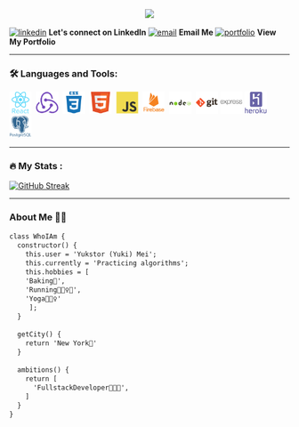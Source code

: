 <div id="header" align="center">
<img src="https://img.icons8.com/doodle/150/000000/hello--v1.png"/>
</div>

[![linkedin](https://img.icons8.com/clouds/60/000000/linkedin.png)][1] **Let's connect on LinkedIn**
[![email](https://img.icons8.com/clouds/60/000000/new-post.png)][2] **Email Me**
[![portfolio](https://img.icons8.com/clouds/60/000000/domain.png)][3] **View My Portfolio**

---
### :hammer_and_wrench: Languages and Tools:
<div>
  <img src="https://github.com/devicons/devicon/blob/master/icons/react/react-original-wordmark.svg" title="React" alt="React" width="40" height="40"/>&nbsp;
  <img src="https://github.com/devicons/devicon/blob/master/icons/redux/redux-original.svg" title="Redux" alt="Redux " width="40" height="40"/>&nbsp;
  <img src="https://github.com/devicons/devicon/blob/master/icons/css3/css3-plain-wordmark.svg"  title="CSS3" alt="CSS" width="40" height="40"/>&nbsp;
  <img src="https://github.com/devicons/devicon/blob/master/icons/html5/html5-original.svg" title="HTML5" alt="HTML" width="40" height="40"/>&nbsp;
  <img src="https://github.com/devicons/devicon/blob/master/icons/javascript/javascript-original.svg" title="JavaScript" alt="JavaScript" width="40" height="40"/>&nbsp;
  <img src="https://github.com/devicons/devicon/blob/master/icons/firebase/firebase-plain-wordmark.svg" title="Firebase" alt="Firebase" width="40" height="40"/>&nbsp;
  <img src="https://github.com/devicons/devicon/blob/master/icons/nodejs/nodejs-original-wordmark.svg" title="NodeJS" alt="NodeJS" width="40" height="40"/>&nbsp;
  <img src="https://github.com/devicons/devicon/blob/master/icons/git/git-original-wordmark.svg" title="Git" **alt="Git" width="40" height="40"/>
<img src="https://github.com/devicons/devicon/blob/master/icons/express/express-original-wordmark.svg" title="Express" **alt="Express" width="40" height="40"/>
<img src="https://github.com/devicons/devicon/blob/master/icons/heroku/heroku-plain-wordmark.svg" title="heroku" **alt="heroku" width="40" height="40"/>
<img src="https://github.com/devicons/devicon/blob/master/icons/postgresql/postgresql-plain-wordmark.svg" title="postgresql" **alt="postgresql" width="40" height="40"/>
</div>

---
### :fire: My Stats : 
[![GitHub Streak](http://github-readme-streak-stats.herokuapp.com?user=ymei0072&theme=onedark_duo&background=DCEEC8)](https://git.io/streak-stats)

---
### About Me 👋🏼
```
class WhoIAm {
  constructor() {
    this.user = 'Yukstor (Yuki) Mei';
    this.currently = 'Practicing algorithms';
    this.hobbies = [
	'Baking🍰',
	'Running🏃🏻‍♀️💨',
	'Yoga🧘🏻‍♀️'
     ];
  }
  
  getCity() {
    return 'New York🗽'
  }
  
  ambitions() {
    return [
      'FullstackDeveloper👩🏻‍💻',
    ]
  }  
}
```

<img src="https://komarev.com/ghpvc/?username=ymei0072&style=flat-square&color=blue" alt=""/>


[1]: https://www.linkedin.com/in/yukstor-mei/
[2]: mailto:yukstormei@gmail.com
[3]: https://www.yukimei.dev

